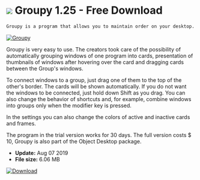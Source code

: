 # ![](https://cdn.softexe.net/static/icon/9/groupy-10084.png) Groupy 1.25 - Free Download

```sh
Groupy is a program that allows you to maintain order on your desktop. With its help, we group the windows of different programs identically, like the cards in the browser.
```
[![Groupy](https://gallery.dpcdn.pl/imgc/Tools/79222/g_-_420x350_1.5_-_xa11725ec-043d-48af-9b1c-67333a1109b6.png)](https://softexe.net/win/system/desktop/groupy:pRRhd.html)

Groupy is very easy to use. The creators took care of the possibility of automatically grouping windows of one program into cards, presentation of thumbnails of windows after hovering over the card and dragging cards between the Group's windows.
 
 To connect windows to a group, just drag one of them to the top of the other's border. The cards will be shown automatically. If you do not want the windows to be connected, just hold down Shift as you drag. You can also change the behavior of shortcuts and, for example, combine windows into groups only when the modifier key is pressed. 
 
 
 In the settings you can also change the colors of active and inactive cards and frames. 
 
 
 The program in the trial version works for 30 days. The full version costs $ 10, Groupy is also part of the Object Desktop package.


- **Update:** Aug 07 2019
- **File size:** 6.06 MB

[![Download](https://cdn.softexe.net/static/img/download.png)](https://softexe.net/win/system/desktop/groupy:pRRhd.html)


